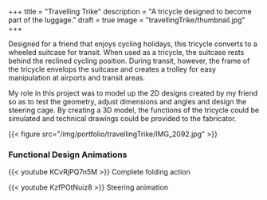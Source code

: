 +++
title = "Travelling Trike"
description = "A tricycle designed to become part of the luggage."
draft = true
image = "travellingTrike/thumbnail.jpg"
+++

<!--more-->

Designed for a friend that enjoys cycling holidays, this tricycle converts to a wheeled suitcase for transit.  When used as a tricycle, the suitcase rests behind the reclined cycling position.  During transit, however, the frame of the tricycle envelops the suitcase and creates a trolley for easy manipulation at airports and transit areas.

My role in this project was to model up the 2D designs created by my friend so as to test the geometry, adjust dimensions and angles and design the steering cage.  By creating a 3D model, the functions of the tricycle could be simulated and technical drawings could be provided to the fabricator.

{{< figure src="/img/portfolio/travellingTrike/IMG_2092.jpg" >}}

<p>

### Functional Design Animations

{{< youtube KCvRjPQ7n5M >}}
Complete folding action

{{< youtube KzfPOtNuiz8 >}}
Steering animation
    

<!-- Complete folding animation: https://youtu.be/KCvRjPQ7n5M -->
<!-- 55 degree steering: https://youtu.be/tYILF4iOOxI -->
<!-- 63 degree steering: https://youtu.be/Tl16K1DF7-E -->
<!-- Folding animation: https://youtu.be/XD1OawAI8gY -->
<!-- Steering animation full: https://youtu.be/KzfPOtNuiz8 -->
